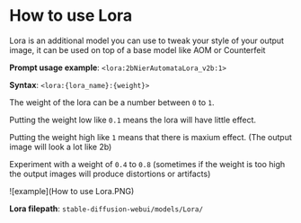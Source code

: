 # How to use Lora

Lora is an additional model you can use to tweak your style of your output image, it can be used on top of a base model like AOM or Counterfeit


**Prompt usage example**: `<lora:2bNierAutomataLora_v2b:1>`

**Syntax**: `<lora:{lora_name}:{weight}>`

The weight of the lora can be a number between `0` to `1`. 

Putting the weight low like `0.1` means the lora will have little effect.

Putting the weight high like `1` means that there is maxium effect. (The output image will look a lot like 2b)

Experiment with a weight of `0.4` to `0.8` (sometimes if the weight is too high the output images will produce distortions or artifacts)

![example](How to use Lora.PNG)


**Lora filepath**: `stable-diffusion-webui/models/Lora/`
